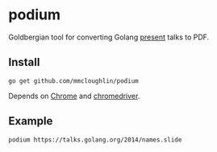 # podium

Goldbergian tool for converting Golang
[present](https://godoc.org/golang.org/x/tools/cmd/present) talks to PDF.

## Install

```
go get github.com/mmcloughlin/podium
```

Depends on [Chrome](https://www.google.com/chrome/) and
[chromedriver](http://chromedriver.chromium.org/).

## Example

```
podium https://talks.golang.org/2014/names.slide
```
